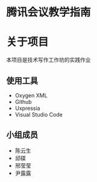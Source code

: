# 腾讯会议教学指南

# 关于项目

本项目是技术写作工作坊的实践作业

## 使用工具
- Oxygen XML
- Github
- Uxpressia
- Visual Studio Code

## 小组成员

- 陈云生
- 邱碟
- 邢莹莹
- 尹露露

